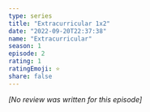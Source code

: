 ```yaml
---
type: series
title: "Extracurricular 1x2"
date: "2022-09-20T22:37:38"
name: "Extracurricular"
season: 1
episode: 2
rating: 1
ratingEmoji: ⭐️
share: false
---
```


*[No review was written for this episode]*
